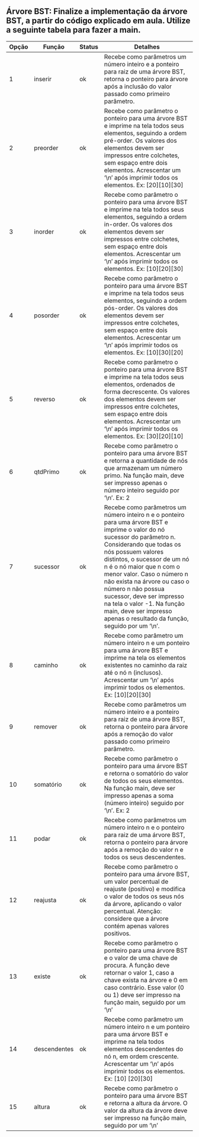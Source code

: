 ## Árvore BST: Finalize a implementação da árvore BST, a partir do código explicado em aula. Utilize a seguinte tabela para fazer a main.

| Opção | Função | Status | Detalhes |
| --- | --- | --- | --- |
| 1 | inserir | ok | Recebe como parâmetros um número inteiro e a ponteiro para raiz de uma árvore BST, retorna o ponteiro para árvore após a inclusão do valor passado como primeiro parâmetro. |
| 2 | preorder | ok | Recebe como parâmetro o ponteiro para uma árvore BST e imprime na tela todos seus elementos, seguindo a ordem pré-order. Os valores dos elementos devem ser impressos entre colchetes, sem espaço entre dois elementos. Acrescentar um ‘\n’ após imprimir todos os elementos. Ex: [20][10][30] |
| 3 | inorder | ok | Recebe como parâmetro o ponteiro para uma árvore BST e imprime na tela todos seus elementos, seguindo a ordem in-order. Os valores dos elementos devem ser impressos entre colchetes, sem espaço entre dois elementos. Acrescentar um ‘\n’ após imprimir todos os elementos. Ex: [10][20][30] |
| 4 | posorder | ok | Recebe como parâmetro o ponteiro para uma árvore BST e imprime na tela todos seus elementos, seguindo a ordem pós-order. Os valores dos elementos devem ser impressos entre colchetes, sem espaço entre dois elementos. Acrescentar um ‘\n’ após imprimir todos os elementos. Ex: [10][30][20] |
| 5 | reverso | ok | Recebe como parâmetro o ponteiro para uma árvore BST e imprime na tela todos seus elementos, ordenados de forma decrescente. Os valores dos elementos devem ser impressos entre colchetes, sem espaço entre dois elementos. Acrescentar um ‘\n’ após imprimir todos os elementos. Ex: [30][20][10] |
| 6 | qtdPrimo | ok | Recebe como parâmetro o ponteiro para uma árvore BST e retorna a quantidade de nós que armazenam um número primo. Na função main, deve ser impresso apenas o número inteiro seguido por ‘\n’. Ex: 2 |
| 7 | sucessor | ok | Recebe como parâmetros um número inteiro n e o ponteiro para uma árvore BST e imprime o valor do nó sucessor do parâmetro n. Considerando que todas os nós possuem valores distintos, o sucessor de um nó n é o nó maior que n com o menor valor. Caso o número n não exista na árvore ou caso o número n não possua sucessor, deve ser impresso na tela o valor -1. Na função main, deve ser impresso apenas o resultado da função, seguido por um ‘\n’. |
| 8 | caminho | ok | Recebe como parâmetro um número inteiro n e um ponteiro para uma árvore BST e imprime na tela os elementos existentes no caminho da raiz até o nó n (inclusos). Acrescentar um ‘\n’ após imprimir todos os elementos. Ex: [10][20][30] |
| 9 | remover | ok | Recebe como parâmetros um número inteiro e a ponteiro para raiz de uma árvore BST, retorna o ponteiro para árvore após a remoção do valor passado como primeiro parâmetro. |
| 10 | somatório | ok | Recebe como parâmetro o ponteiro para uma árvore BST e retorna o somatório do valor de todos os seus elementos. Na função main, deve ser impresso apenas a soma (número inteiro) seguido por ‘\n’. Ex: 2 |
| 11 | podar | ok | Recebe como parâmetros um número inteiro n e o ponteiro para raiz de uma árvore BST, retorna o ponteiro para árvore após a remoção do valor n e todos os seus descendentes. |
| 12 | reajusta | ok | Recebe como parâmetro o ponteiro para uma árvore BST, um valor percentual de reajuste (positivo) e modifica o valor de todos os seus nós da árvore, aplicando o valor percentual. Atenção: considere que a árvore contém apenas valores positivos. |
| 13 | existe | ok | Recebe como parâmetro o ponteiro para uma árvore BST e o valor de uma chave de procura. A função deve retornar o valor 1, caso a chave exista na árvore e 0 em caso contrário. Esse valor (0 ou 1) deve ser impresso na função main, seguido por um ‘\n’ |
| 14 | descendentes | ok | Recebe como parâmetro um número inteiro n e um ponteiro para uma árvore BST e imprime na tela todos elementos descendentes do nó n, em ordem crescente. Acrescentar um ‘\n’ após imprimir todos os elementos. Ex: [10] [20][30] |
| 15 | altura | ok | Recebe como parâmetro o ponteiro para uma árvore BST e retorna a altura da árvore. O valor da altura da árvore  deve ser impresso na função main, seguido por um ‘\n’ |



